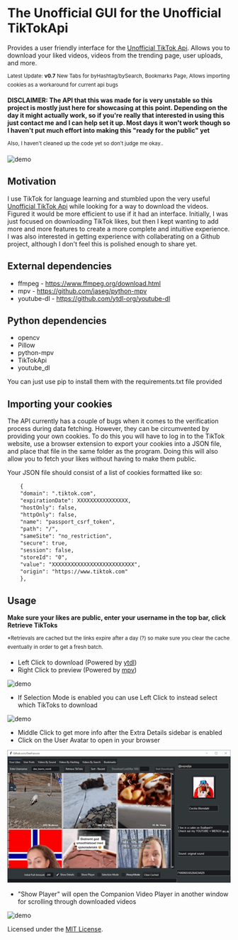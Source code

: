 # The Unofficial GUI for the Unofficial TikTokApi

Provides a user friendly interface for the [Unofficial TikTok Api](https://github.com/davidteather/TikTok-Api). Allows you to download your liked videos, videos from the trending page, user uploads, and more.

<sup> Latest Update: **v0.7** New Tabs for byHashtag/bySearch, Bookmarks Page, Allows importing cookies as a workaround for current api bugs </sup>

**DISCLAIMER: The API that this was made for is very unstable so this project is mostly just here for showcasing at this point. Depending on the day it might actually work, so if you're really that interested in using this just contact me and I can help set it up. Most days it won't work though so I haven't put much effort into making this "ready for the public" yet** 

<sup>Also, I haven't cleaned up the code yet so don't judge me okay.. </sup>

![demo](https://github.com/DeeFrancois/tiktok-scraper-gui/blob/main/DocumentationImages/demo.gif)

## Motivation
I use TikTok for language learning and stumbled upon the very useful [Unofficial TikTok Api](https://github.com/davidteather/TikTok-Api) while looking for a way to download the videos. Figured it would be more efficient to use if it had an interface. Initially, I was just focused on downloading TikTok likes, but then I kept wanting to add more and more features to create a more complete and intuitive experience. I was also interested in getting experience with collaberating on a Github project, although I don't feel this is polished enough to share yet.

## External dependencies
- ffmpeg - https://www.ffmpeg.org/download.html
- mpv - https://github.com/jaseg/python-mpv
- youtube-dl - https://github.com/ytdl-org/youtube-dl

## Python dependencies
- opencv
- Pillow
- python-mpv
- TikTokApi
- youtube_dl

You can just use pip to install them with the requirements.txt file provided

## Importing your cookies

The API currently has a couple of bugs when it comes to the verification process during data fetching. However, they can be circumvented by providing your own cookies. To do this you will have to log in to the TikTok website, use a browser extension to export your cookies into a JSON file, and place that file in the same folder as the program. Doing this will also allow you to fetch your likes without having to make them public. 

Your JSON file should consist of a list of cookies formatted like so:
```
    {
    "domain": ".tiktok.com",
    "expirationDate": XXXXXXXXXXXXXXXX,
    "hostOnly": false,
    "httpOnly": false,
    "name": "passport_csrf_token",
    "path": "/",
    "sameSite": "no_restriction",
    "secure": true,
    "session": false,
    "storeId": "0",
    "value": "XXXXXXXXXXXXXXXXXXXXXXXXXX",
    "origin": "https://www.tiktok.com"
    },
```

## Usage

**Make sure your likes are public, enter your username in the top bar, click Retrieve TikToks**

<sup> *Retrievals are cached but the links expire after a day (?) so make sure you clear the cache eventually in order to get a fresh batch. </sup>

- Left Click to download (Powered by [ytdl](https://github.com/jaseg/python-mpv))
- Right Click to preview (Powered by [mpv](https://github.com/jaseg/python-mpv))

![demo](https://github.com/DeeFrancois/tiktok-scraper-gui/blob/main/DocumentationImages/leftrightClick.gif)

- If Selection Mode is enabled you can use Left Click to instead select which TikToks to download

![demo](https://github.com/DeeFrancois/tiktok-scraper-gui/blob/main/DocumentationImages/selectionMode.gif)

- Middle Click to get more info after the Extra Details sidebar is enabled
- Click on the User Avatar to open in your browser

![demo](https://github.com/DeeFrancois/tiktok-scraper-gui/blob/main/DocumentationImages/showDetails.gif)

- "Show Player" will open the Companion Video Player in another window for scrolling through downloaded videos

![demo](https://github.com/DeeFrancois/tiktok-scraper-gui/blob/main/DocumentationImages/showPlayer.gif)


Licensed under the [MIT License](LICENSE).
